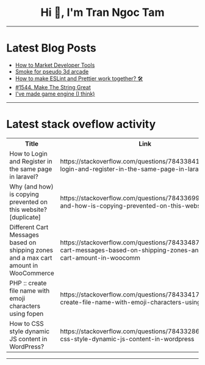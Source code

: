 <h1 align="center">Hi 👋, I'm Tran Ngoc Tam</h1>

---

# Latest Blog Posts 
<!-- BLOG-POST-LIST:START -->
- [How to Market Developer Tools](https://dev.to/jeffmorhous/how-to-market-developer-tools-20f1)
- [Smoke for pseudo 3d arcade](https://dev.to/bileyg/smoke-for-pseudo-3d-arcade-2ine)
- [How to make ESLint and Prettier work together? 🛠️](https://dev.to/rgolawski/how-to-make-eslint-and-prettier-work-together-2i5g)
- [#1544. Make The String Great](https://dev.to/karleb/1544-make-the-string-great-5co0)
- [I&#39;ve made game engine &lpar;I think&rpar;](https://dev.to/larcefox/ive-made-game-engine-i-think-36lj)
<!-- BLOG-POST-LIST:END -->

---

# Latest stack oveflow activity
<table>
  <tr><th>Title</th><th>Link</th></tr>
  <!-- STACKOVERFLOW:START --><tr><td>How to Login and Register in the same page in laravel?</td><td>https://stackoverflow.com/questions/78433841/how-to-login-and-register-in-the-same-page-in-laravel</td></tr><tr><td>Why &lpar;and how&rpar; is copying prevented on this website? [duplicate]</td><td>https://stackoverflow.com/questions/78433699/why-and-how-is-copying-prevented-on-this-website</td></tr><tr><td>Different Cart Messages based on shipping zones and a max cart amount in WooCommerce</td><td>https://stackoverflow.com/questions/78433487/different-cart-messages-based-on-shipping-zones-and-a-max-cart-amount-in-woocomm</td></tr><tr><td>PHP :: create file name with emoji characters using fopen</td><td>https://stackoverflow.com/questions/78433417/php-create-file-name-with-emoji-characters-using-fopen</td></tr><tr><td>How to CSS style dynamic JS content in WordPress?</td><td>https://stackoverflow.com/questions/78433286/how-to-css-style-dynamic-js-content-in-wordpress</td></tr><!-- STACKOVERFLOW:END -->
</table>

---


